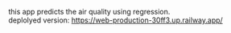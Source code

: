 this app predicts the air quality using regression.<br>
deplolyed version: https://web-production-30ff3.up.railway.app/
